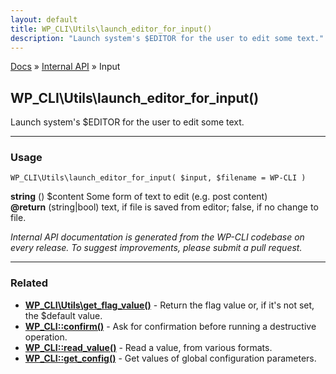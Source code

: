 ```yaml
---
layout: default
title: WP_CLI\Utils\launch_editor_for_input()
description: "Launch system's $EDITOR for the user to edit some text."
---
```


<a href="/docs/">Docs</a> &raquo; <a href="/docs/internal-api/">Internal API</a> &raquo; Input

## WP_CLI\Utils\launch_editor_for_input()

Launch system's $EDITOR for the user to edit some text.

***

### Usage

    WP_CLI\Utils\launch_editor_for_input( $input, $filename = WP-CLI )

<div>
<strong>string</strong> () $content  Some form of text to edit (e.g. post content)<br />
<strong>@return</strong> (string|bool) text, if file is saved from editor; false, if no change to file.<br />
</div>


*Internal API documentation is generated from the WP-CLI codebase on every release. To suggest improvements, please submit a pull request.*


***

### Related

<ul>



<li><strong><a href="/docs/internal-api/wp-cli-utils-get-flag-value/">WP_CLI\Utils\get_flag_value()</a></strong> - Return the flag value or, if it's not set, the $default value.</li>


<li><strong><a href="/docs/internal-api/wp-cli-confirm/">WP_CLI::confirm()</a></strong> - Ask for confirmation before running a destructive operation.</li>


<li><strong><a href="/docs/internal-api/wp-cli-read-value/">WP_CLI::read_value()</a></strong> - Read a value, from various formats.</li>


<li><strong><a href="/docs/internal-api/wp-cli-get-config/">WP_CLI::get_config()</a></strong> - Get values of global configuration parameters.</li>



</ul>


